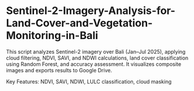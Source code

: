# Sentinel-2-Imagery-Analysis-for-Land-Cover-and-Vegetation-Monitoring-in-Bali
This script analyzes Sentinel-2 imagery over Bali (Jan–Jul 2025), applying cloud filtering, NDVI, SAVI, and NDWI calculations, land cover classification using Random Forest, and accuracy assessment. It visualizes composite images and exports results to Google Drive.

Key Features: NDVI, SAVI, NDWI, LULC classification, cloud masking

